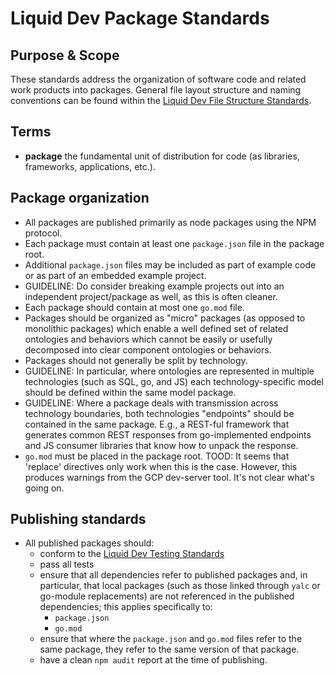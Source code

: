 # Liquid Dev Package Standards

## Purpose & Scope

These standards address the organization of software code and related work products into packages. General file layout structure and naming conventions can be found within the [Liquid Dev File Structure Standards](./file-structure-standards.md).

## Terms

* **package** the fundamental unit of distribution for code (as libraries, frameworks, applications, etc.).

## Package organization

* All packages are published primarily as node packages using the NPM protocol.
* Each package must contain at least one `package.json` file in the package root.
* Additional `package.json` files may be included as part of example code or as part of an embedded example project.
* GUIDELINE: Do consider breaking example projects out into an independent project/package as well, as this is often cleaner.
* Each package should contain at most one `go.mod` file.
* Packages should be organized as "micro" packages (as opposed to monolithic packages) which enable a well defined set of related ontologies and behaviors which cannot be easily or usefully decomposed into clear component ontologies or behaviors.
* Packages should not generally be split by technology.
* GUIDELINE: In particular, where ontologies are represented in multiple technologies (such as SQL, go, and JS) each technology-specific model should be defined within the same model package.
* GUIDELINE: Where a package deals with transmission across technology boundaries, both technologies "endpoints" should be contained in the same package. E.g., a REST-ful framework that generates common REST responses from go-implemented endpoints and JS consumer libraries that know how to unpack the response.
* `go.mod` must be placed in the package root. TOOD: It seems that 'replace' directives only work when this is the case. However, this produces warnings from the GCP dev-server tool. It's not clear what's going on.


## Publishing standards

* All published packages should:
  * conform to the [Liquid Dev Testing Standards](./testing-standards.md)
  * pass all tests
  * ensure that all dependencies refer to published packages and, in particular, that local packages (such as those linked through `yalc` or go-module replacements) are not referenced in the published dependencies; this applies specifically to:
    * `package.json`
    * `go.mod`
  * ensure that where the `package.json` and `go.mod` files refer to the same package, they refer to the same version of that package.
  * have a clean `npm audit` report at the time of publishing.
